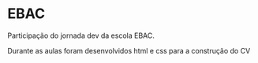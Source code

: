 # EBAC

Participação do jornada dev da escola EBAC.

  Durante as aulas foram desenvolvidos html e css para a construção do CV
